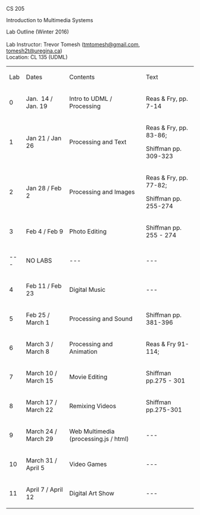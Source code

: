 


</style></head><body class="c11"><p class="c8"><span class="c4">CS 205</span></p><p class="c8"><span class="c4">Introduction to Multimedia Systems</span></p><p class="c8"><span class="c4">Lab Outline (Winter 2016)<br><br>Lab Instructor: Trevor Tomesh (</span><span class="c4 c9"><a class="c13" href="mailto:tmtomesh@gmail.com">tmtomesh@gmail.com</a></span><span class="c4">, tomesh2t@uregina.ca)</span><span class="c4"><br>Location: CL 135 (UDML)</span></p><p class="c8 c12"><span class="c4"></span></p><p class="c8 c12"><span class="c4"></span></p><a href="http://www.cs.uregina.ca/Links/class-info/205/#" id="b78a754f77f81f00ce501effc5afdcbcda1d6227" name="b78a754f77f81f00ce501effc5afdcbcda1d6227"></a><a href="http://www.cs.uregina.ca/Links/class-info/205/#" id="0" name="0"></a><table cellpadding="0" cellspacing="0" class="c10"><tbody><tr class="c5"><td class="c2" colspan="1" rowspan="1"><p class="c0"><span class="c1">Lab</span></p></td><td class="c6" colspan="1" rowspan="1"><p class="c0"><span class="c1">Dates </span></p></td><td class="c7" colspan="1" rowspan="1"><p class="c0"><span class="c1">Contents</span></p></td><td class="c3" colspan="1" rowspan="1"><p class="c0"><span class="c1">Text</span></p></td></tr><tr class="c5"><td class="c2" colspan="1" rowspan="1"><p class="c0"><span class="c1">0</span></p></td><td class="c6" colspan="1" rowspan="1"><p class="c0"><span class="c1">Jan. &nbsp;14 / Jan. 19</span></p></td><td class="c7" colspan="1" rowspan="1"><p class="c0"><span class="c1">Intro to UDML / Processing</span></p></td><td class="c3" colspan="1" rowspan="1"><p class="c0"><span class="c1">Reas &amp; Fry, pp. 7-14</span></p></td></tr><tr class="c5"><td class="c2" colspan="1" rowspan="1"><p class="c0"><span class="c1">1</span></p></td><td class="c6" colspan="1" rowspan="1"><p class="c0"><span class="c1">Jan 21 / Jan 26</span></p></td><td class="c7" colspan="1" rowspan="1"><p class="c0"><span class="c1">Processing and Text</span></p></td><td class="c3" colspan="1" rowspan="1"><p class="c0"><span class="c1">Reas &amp; Fry, pp. 83-86;</span></p><p class="c0"><span class="c1">Shiffman pp. 309-323</span></p></td></tr><tr class="c5"><td class="c2" colspan="1" rowspan="1"><p class="c0"><span class="c1">2</span></p></td><td class="c6" colspan="1" rowspan="1"><p class="c0"><span class="c1">Jan 28 / Feb 2</span></p></td><td class="c7" colspan="1" rowspan="1"><p class="c0"><span class="c1">Processing and Images</span></p></td><td class="c3" colspan="1" rowspan="1"><p class="c0"><span class="c1">Reas &amp; Fry, pp. 77-82;</span></p><p class="c0"><span class="c1">Shiffman pp. 255-274</span></p></td></tr><tr class="c5"><td class="c2" colspan="1" rowspan="1"><p class="c0"><span class="c1">3</span></p></td><td class="c6" colspan="1" rowspan="1"><p class="c0"><span class="c1">Feb 4 / Feb 9</span></p></td><td class="c7" colspan="1" rowspan="1"><p class="c0"><span class="c1">Photo Editing</span></p></td><td class="c3" colspan="1" rowspan="1"><p class="c0"><span class="c1">Shiffman pp. 255 - 274</span></p></td></tr><tr class="c5"><td class="c2" colspan="1" rowspan="1"><p class="c0"><span class="c1">---</span></p></td><td class="c6" colspan="1" rowspan="1"><p class="c0"><span class="c1">NO LABS</span></p></td><td class="c7" colspan="1" rowspan="1"><p class="c0"><span class="c1">---</span></p></td><td class="c3" colspan="1" rowspan="1"><p class="c0"><span class="c1">---</span></p></td></tr><tr class="c5"><td class="c2" colspan="1" rowspan="1"><p class="c0"><span class="c1">4</span></p></td><td class="c6" colspan="1" rowspan="1"><p class="c0"><span class="c1">Feb 11 / Feb 23</span></p></td><td class="c7" colspan="1" rowspan="1"><p class="c0"><span class="c1">Digital Music</span></p></td><td class="c3" colspan="1" rowspan="1"><p class="c0"><span class="c1">---</span></p></td></tr><tr class="c5"><td class="c2" colspan="1" rowspan="1"><p class="c0"><span class="c1">5</span></p></td><td class="c6" colspan="1" rowspan="1"><p class="c0"><span class="c1">Feb 25 / March 1</span></p></td><td class="c7" colspan="1" rowspan="1"><p class="c0"><span class="c1">Processing and Sound</span></p></td><td class="c3" colspan="1" rowspan="1"><p class="c0"><span class="c1">Shiffman pp. 381-396</span></p></td></tr><tr class="c5"><td class="c2" colspan="1" rowspan="1"><p class="c0"><span class="c1">6</span></p></td><td class="c6" colspan="1" rowspan="1"><p class="c0"><span class="c1">March 3 / March 8</span></p></td><td class="c7" colspan="1" rowspan="1"><p class="c0"><span class="c1">Processing and Animation</span></p></td><td class="c3" colspan="1" rowspan="1"><p class="c0"><span class="c1">Reas &amp; Fry 91-114;<br></span></p></td></tr><tr class="c5"><td class="c2" colspan="1" rowspan="1"><p class="c0"><span class="c1">7</span></p></td><td class="c6" colspan="1" rowspan="1"><p class="c0"><span class="c1">March 10 / March 15</span></p></td><td class="c7" colspan="1" rowspan="1"><p class="c0"><span class="c1">Movie Editing</span></p></td><td class="c3" colspan="1" rowspan="1"><p class="c0"><span class="c1">Shiffman pp.275 - 301</span></p></td></tr><tr class="c5"><td class="c2" colspan="1" rowspan="1"><p class="c0"><span class="c1">8</span></p></td><td class="c6" colspan="1" rowspan="1"><p class="c0"><span class="c1">March 17 / March 22</span></p></td><td class="c7" colspan="1" rowspan="1"><p class="c0"><span class="c1">Remixing Videos</span></p></td><td class="c3" colspan="1" rowspan="1"><p class="c0"><span class="c1">Shiffman pp.275-301</span></p></td></tr><tr class="c5"><td class="c2" colspan="1" rowspan="1"><p class="c0"><span class="c1">9</span></p></td><td class="c6" colspan="1" rowspan="1"><p class="c0"><span class="c1">March 24 / March 29</span></p></td><td class="c7" colspan="1" rowspan="1"><p class="c0"><span class="c1">Web Multimedia (processing.js / html)</span></p></td><td class="c3" colspan="1" rowspan="1"><p class="c0"><span class="c1">---</span></p></td></tr><tr class="c5"><td class="c2" colspan="1" rowspan="1"><p class="c0"><span class="c1">10</span></p></td><td class="c6" colspan="1" rowspan="1"><p class="c0"><span class="c1">March 31 / April 5</span></p></td><td class="c7" colspan="1" rowspan="1"><p class="c0"><span class="c1">Video Games</span></p></td><td class="c3" colspan="1" rowspan="1"><p class="c0"><span class="c1">---</span></p></td></tr><tr class="c5"><td class="c2" colspan="1" rowspan="1"><p class="c0"><span class="c1">11</span></p></td><td class="c6" colspan="1" rowspan="1"><p class="c0"><span class="c1">April 7 / April 12</span></p></td><td class="c7" colspan="1" rowspan="1"><p class="c0"><span class="c1">Digital Art Show</span></p></td><td class="c3" colspan="1" rowspan="1"><p class="c0"><span class="c1">---</span></p></td></tr></tbody></table><p class="c8 c12"><span class="c4"></span></p><p class="c8 c12"><span></span></p></body></html>
